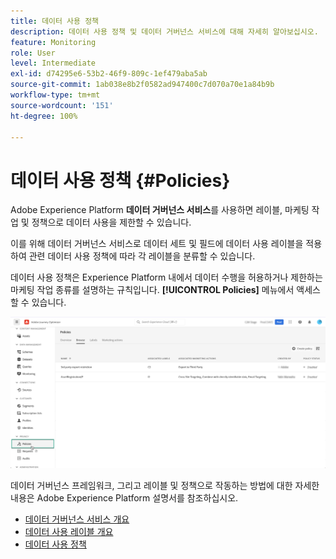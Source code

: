 ```yaml
---
title: 데이터 사용 정책
description: 데이터 사용 정책 및 데이터 거버넌스 서비스에 대해 자세히 알아보십시오.
feature: Monitoring
role: User
level: Intermediate
exl-id: d74295e6-53b2-46f9-809c-1ef479aba5ab
source-git-commit: 1ab038e8b2f0582ad947400c7d070a70e1a84b9b
workflow-type: tm+mt
source-wordcount: '151'
ht-degree: 100%

---
```


# 데이터 사용 정책 {#Policies}

Adobe Experience Platform **데이터 거버넌스 서비스**&#x200B;를 사용하면 레이블, 마케팅 작업 및 정책으로 데이터 사용을 제한할 수 있습니다.

이를 위해 데이터 거버넌스 서비스로 데이터 세트 및 필드에 데이터 사용 레이블을 적용하여 관련 데이터 사용 정책에 따라 각 레이블을 분류할 수 있습니다.

데이터 사용 정책은 Experience Platform 내에서 데이터 수행을 허용하거나 제한하는 마케팅 작업 종류를 설명하는 규칙입니다. **[!UICONTROL Policies]** 메뉴에서 액세스할 수 있습니다.

![](assets/policies.png)

데이터 거버넌스 프레임워크, 그리고 레이블 및 정책으로 작동하는 방법에 대한 자세한 내용은 Adobe Experience Platform 설명서를 참조하십시오.

* [데이터 거버넌스 서비스 개요](https://experienceleague.adobe.com/docs/experience-platform/data-governance/home.html?lang=ko)
* [데이터 사용 레이블 개요](https://experienceleague.adobe.com/docs/experience-platform/data-governance/labels/overview.html?lang=ko)
* [데이터 사용 정책](https://experienceleague.adobe.com/docs/experience-platform/data-governance/policies/overview.html?lang=ko)
